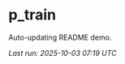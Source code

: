 # p_train

Auto-updating README demo.

<!--START_SECTION:status-->
_Last run: 2025-10-03 07:19 UTC_
<!--END_SECTION:status-->







































































































































































































































































































































































































































































































































































































































































































































































































































































































































































































































